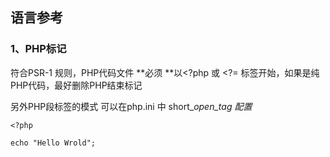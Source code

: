 ## 语言参考

### 1、PHP标记

符合PSR-1 规则，PHP代码文件 **必须 **以&lt;?php 或 &lt;?= 标签开始，如果是纯PHP代码，最好删除PHP结束标记

另外PHP段标签的模式 可以在php.ini 中 short\__open\_tag 配置_

```
<?php

echo "Hello Wrold";
```



